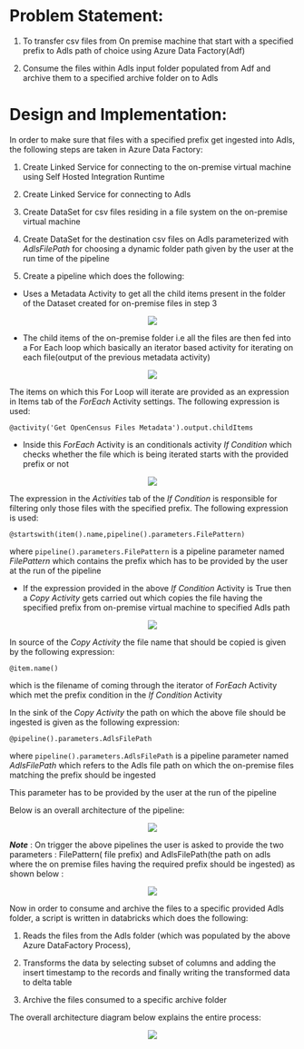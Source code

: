 # Problem Statement:

1.  To transfer csv files from On premise machine that start with a specified prefix to Adls path of choice using Azure Data Factory(Adf)
    
2.  Consume the files within Adls input folder populated from Adf and archive them to a specified archive folder on to Adls
    

 # Design and Implementation:

In order to make sure that files with a specified prefix get ingested into Adls, the following steps are taken in Azure Data Factory:

1.  Create Linked Service for connecting to the on-premise virtual machine using Self Hosted Integration Runtime
    
2.  Create Linked Service for connecting to Adls 
    
3.  Create DataSet for csv files residing in a file system on the on-premise virtual machine
    
4.  Create DataSet for the destination csv files on Adls parameterized with *AdlsFilePath* for choosing a dynamic folder path given by the user at the run time of the pipeline
    
5.  Create a pipeline which does the following:
    

-   Uses a Metadata Activity to get all the child items present in the folder of the Dataset created for on-premise files in step 3
    

<p align="center">
  <img src="assets/adf1.PNG" />
</p>

-   The child items of the on-premise folder i.e all the files are then fed into a For Each loop which basically an iterator based activity for iterating on each file(output of the previous metadata activity)
    

<p align="center">
  <img src="assets/adf2.PNG" />
</p>

The items on which this For Loop will iterate are provided as an expression in Items tab of the *ForEach* Activity settings. The following expression is used:


`@activity('Get OpenCensus Files Metadata').output.childItems`


-   Inside this *ForEach* Activity is an conditionals activity *If Condition* which checks whether the file which is being iterated starts with the provided prefix or not
    

<p align="center">
  <img src="assets/adf3.PNG" />
</p>

The expression in the *Activities* tab of the *If Condition* is responsible for filtering only those files with the specified prefix. The following expression is used:


`@startswith(item().name,pipeline().parameters.FilePattern)`


where `pipeline().parameters.FilePattern` is a pipeline parameter named *FilePattern* which contains the prefix which has to be provided by the user at the run of the pipeline


-   If the expression provided in the above *If Condition* Activity is True then a *Copy Activity* gets carried out which copies the file having the specified prefix from on-premise virtual machine to specified Adls path
    
 

<p align="center">
  <img src="assets/adf4.PNG" />
</p>

In source of the *Copy Activity* the file name that should be copied is given by the following expression:

  
`@item.name()`

  
which is the filename of coming through the iterator of *ForEach* Activity which met the prefix condition in the *If Condition* Activity

  
In the sink of the *Copy Activity* the path on which the above file should be ingested is given as the following expression:


`@pipeline().parameters.AdlsFilePath`


where `pipeline().parameters.AdlsFilePath` is a pipeline parameter named *AdlsFilePath* which refers to the Adls file path on which the on-premise files matching the prefix should be ingested

This parameter has to be provided by the user at the run of the pipeline

  
Below is an overall architecture of the pipeline:

<p align="center">
  <img src="assets/adf5.PNG" />
</p>

  
***Note*** : On trigger the above pipelines the user is asked to provide the two parameters : FilePattern( file prefix) and AdlsFilePath(the path on adls where the on premise files having the required prefix should be ingested) as shown below :


<p align="center">
  <img src="assets/adf6.PNG" />
</p>

Now in order to consume and archive the files to a specific provided Adls folder, a script is written in databricks which does the following:

1.  Reads the files from the Adls folder (which was populated by the above Azure DataFactory Process),
    
2.  Transforms the data by selecting subset of columns and adding the insert timestamp to the records and finally writing the transformed data to delta table
    
3.  Archive the files consumed to a specific archive folder
    


The overall architecture diagram below explains the entire process:

  
<p align="center">
  <img src="assets/adf7.png" />
</p>
